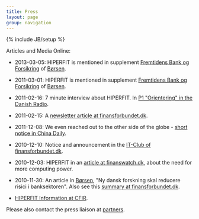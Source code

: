 ```yaml
---
title: Press
layout: page
group: navigation
---
```

{% include JB/setup %}

Articles and Media Online:

* 2013-03-05: HIPERFIT is mentioned in supplement [Fremtidens Bank og Forsikring](pdf/fremtidensbank.pdf)
  of [Børsen](http://www.borsen.dk).

* 2011-03-01: HIPERFIT is mentioned in supplement [Fremtidens Bank og Forsikring](http://www.fremtidensbank.dk/Framtidens_Bank_2011_28s.pdf)
  of [Børsen](http://www.borsen.dk).

* 2011-02-16: 7 minute interview about HIPERFIT. In 
  [P1 "Orientering" in the Danish Radio](http://www.dr.dk/P1/orientering/indslag/2011/02/16/160537_1_1_1_1_1_1.htm).

* 2011-02-15: A [newsletter article at finansforbundet.dk](http://www.finansforbundet.dk/?ArtId=184152></a>).

* 2011-12-08: We even reached out to the other side of the globe -
  [short notice in China Daily](http://www.chinadaily.com.cn/xinhua/2010-12-08/content_1353294.html).

* 2010-12-10: Notice and announcement in the [IT-Club of finansforbundet.dk](http://www.finansforbundet.dk/?mId=2302&amp;ArtId=180674).

* 2010-12-03: HIPERFIT in an [article at finanswatch.dk](http://finanswatch.dk/Finansnyt/Pengeinstitutter/article2265917.ece),
  about the need for more computing power.

* 2010-11-30: An article in [Børsen](http://www.borsen.dk), "Ny dansk
  forskning skal reducere risici i banksektoren". Also see this
  [summary at finansforbundet.dk](http://www.finansforbundet.dk/?mId=1008&amp;ArtId=179698).

* [HIPERFIT Information at
  CFIR](http://www.cfir.dk/Projekter/HIPERFIT/Pages/HIPERFIT.aspx).

Please also contact the press liaison at [partners](partners.html).
